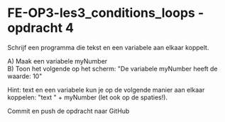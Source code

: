 ﻿# FE-OP3-les3_conditions_loops - opdracht 4

Schrijf een programma die tekst en een variabele aan elkaar koppelt.

A)  Maak een variabele myNumber <br>
B)  Toon het volgende op het scherm: "De variabele myNumber heeft de waarde: 10" 

Hint: text en een variabele kun je op de volgende manier aan elkaar koppelen: "text " + myNumber  (let ook op de spaties!).

Commit en push de opdracht naar GitHub

